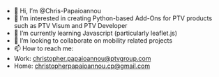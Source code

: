 - 👋 Hi, I’m @Chris-Papaioannou
- 👀 I’m interested in creating Python-based Add-Ons for PTV products such as PTV Visum and PTV Developer
- 🌱 I’m currently learning Javascript (particularly leaflet.js)
- 💞️ I’m looking to collaborate on mobility related projects
- 📫 How to reach me:
- Work: christopher.papaioannou@ptvgroup.com
- Home: christopherpapaioannou.cp@gmail.com
